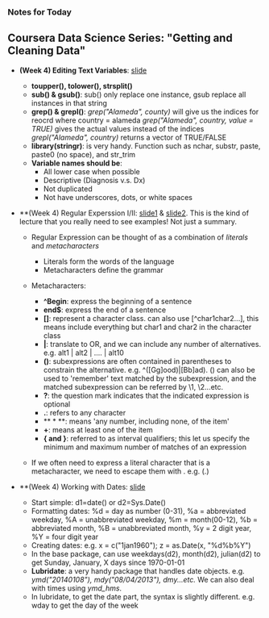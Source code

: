 ### Notes for Today

## Coursera Data Science Series: "Getting and Cleaning Data"

* **(Week 4) Editing Text Variables**: [slide](https://d396qusza40orc.cloudfront.net/getdata/lecture_slides/04_01_editingTextVariables.pdf)
	* **toupper(), tolower(), strsplit()**
	* **sub() & gsub()**: sub() only replace one instance, gsub replace all instances in that string
	* **grep() & grepl()**: 
		*grep("Alameda", county)* will give us the indices for reocrd where country = alameda
		*grep("Alameda", country, value = TRUE)* gives the actual values instead of the indices
		*grepl("Alameda", country)* returns a vector of TRUE/FALSE
	* **library(stringr)**: is very handy. Function such as nchar, substr, paste, paste0 (no space), and str_trim
	* **Variable names should be**:
		* All lower case when possible
		* Descriptive (Diagnosis v.s. Dx)
		* Not duplicated
		* Not have underscores, dots, or white spaces

* **(Week 4) Regular Experssion I/II: [slide1](https://d396qusza40orc.cloudfront.net/getdata/lecture_slides/04_02_regularExpressions.pdf) & [slide2](https://d396qusza40orc.cloudfront.net/getdata/lecture_slides/04_03_regularExpressionsII.pdf). This is the kind of lecture that you really need to see examples! Not just a summary.
	* Regular Expression can be thought of as a combination of *literals* and *metacharacters*
		* Literals form the words of the language
		* Metacharacters define the grammar

	* Metacharacters:
		* **^Begin**: express the beginning of a sentence
		* **end$**: express the end of a sentence
		* **[]**: represent a character class. can also use [^char1char2...], this means include everything but char1 and char2 in the character class
		* **|**: translate to OR, and we can include any number of alternatives. e.g. alt1 | alt2 | .... | alt10
		* **()**: subexpressions are often contained in parentheses to constrain the alternative. e.g. ^([Gg]ood)|[Bb]ad). () can also be used to 'remember' text matched by the subexpression, and the matched subexpression can be referred by \1, \2...etc.
		* **?**: the question mark indicates that the indicated expression is optional
		* **.**: refers to any character
		* ** * **: means 'any number, including none, of the item'
		* **+**: means at least one of the item
		* **{ and }**: referred to as interval qualifiers; this let us specify the minimum and maximum number of matches of an expression

	* If we often need to express a literal character that is a metacharacter, we need to escape them with \. e.g. (\.)

* **(Week 4) Working with Dates: [slide](https://d396qusza40orc.cloudfront.net/getdata/lecture_slides/04_04_workingWithDates.pdf)
	* Start simple: d1=date() or d2=Sys.Date()
	* Formatting dates: %d = day as number (0-31), %a = abbreviated weekday, %A = unabbreviated weekday, %m = month(00-12), %b = abbreviated month, %B = unabbreviated month, %y = 2 digit year, %Y = four digit year
	* Creating dates: e.g. x = c("1jan1960"); z = as.Date(x, "%d%b%Y")
	* In the base package, can use weekdays(d2), month(d2), julian(d2) to get Sunday, January, X days since 1970-01-01
	* **Lubridate**: a very handy package that handles date objects. e.g. *ymd("20140108"), mdy("08/04/2013"), dmy...etc.* We can also deal with times using *ymd_hms*. 
	* In lubridate, to get the date part, the syntax is slightly different. e.g. wday to get the day of the week
	